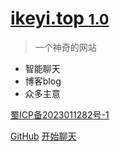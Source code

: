 # [ikeyi.top <small>1.0</small>](https://ikeyi.top)

> 一个神奇的网站

- 智能聊天
- 博客blog
- 众多主意

[蜀ICP备2023011282号-1](https://beian.miit.gov.cn)

[GitHub](https://github.com/hunkjun/ikeyi.git)
[开始聊天](https://ai.ikeyi.top)

